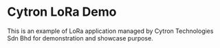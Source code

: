 # Cytron LoRa Demo

This is an example of LoRa application managed by Cytron Technologies Sdn Bhd for demonstration and showcase purpose. 
